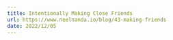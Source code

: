 ```yaml
---
title: Intentionally Making Close Friends
url: https://www.neelnanda.io/blog/43-making-friends
date: 2022/12/05
---
```


